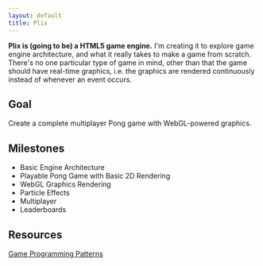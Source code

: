 ```yaml
---
layout: default
title: Plix
---
```


**Plix is (going to be) a HTML5 game engine.** I'm creating it to explore game engine architecture, and what it really takes to make a game from scratch. There's no one particular type of game in mind, other than that the game should have real-time graphics, i.e. the graphics are rendered continuously instead of whenever an event occurs.


## Goal

Create a complete multiplayer Pong game with WebGL-powered graphics.


## Milestones

<ul class="todo-list">
	<li class="todo-item is-done">Basic Engine Architecture</li>
	<li class="todo-item">Playable Pong Game with Basic 2D Rendering</li>
	<li class="todo-item">WebGL Graphics Rendering</li>
	<li class="todo-item">Particle Effects</li>
	<li class="todo-item">Multiplayer</li>
	<li class="todo-item">Leaderboards</li>
</ul>



<!-- ## Development Blog

<ul class="post-list">
	{% for post in site.posts %}
	<li class="post-list-item"><span>{{ post.date | date: "%Y-%m-%d" }}</span> &raquo; <a href="{{ post.url }}">{{ post.title }}</a></li>
	{% endfor %}
</ul>
 -->


## Resources

[Game Programming Patterns](http://gameprogrammingpatterns.com/)